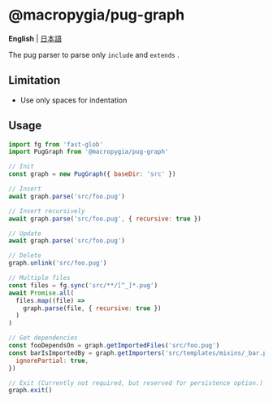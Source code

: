 # @macropygia/pug-graph

**English** | [日本語](README.ja_JP.md)

The pug parser to parse only `include` and `extends` .

## Limitation

- Use only spaces for indentation

## Usage

```js
import fg from 'fast-glob'
import PugGraph from '@macropygia/pug-graph'

// Init
const graph = new PugGraph({ baseDir: 'src' })

// Insert
await graph.parse('src/foo.pug')

// Insert recursively
await graph.parse('src/foo.pug', { recursive: true })

// Update
await graph.parse('src/foo.pug')

// Delete
graph.unlink('src/foo.pug')

// Multiple files
const files = fg.sync('src/**/[^_]*.pug')
await Promise.all(
  files.map((file) =>
    graph.parse(file, { recursive: true })
  )
)

// Get dependencies
const fooDependsOn = graph.getImportedFiles('src/foo.pug')
const barIsImportedBy = graph.getImporters('src/templates/mixins/_bar.pug', {
  ignorePartial: true,
})

// Exit (Currently not required, but reserved for persistence option.)
graph.exit()
```
